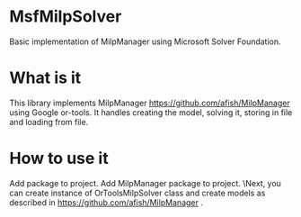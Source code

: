 # MsfMilpSolver
Basic implementation of MilpManager using Microsoft Solver Foundation.

# What is it
This library implements MilpManager https://github.com/afish/MilpManager using Google or-tools. It handles creating the model, solving it, storing in file and loading from file.

# How to use it
Add package to project. Add MilpManager package to project. \Next, you can create instance of OrToolsMilpSolver class and create models as described in https://github.com/afish/MilpManager .

